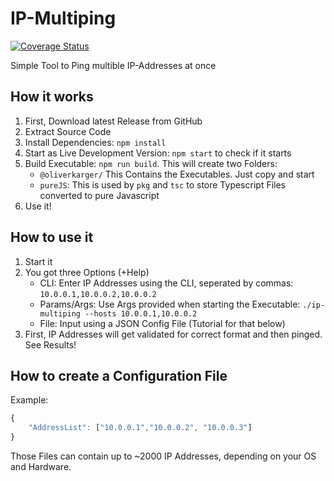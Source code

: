 # IP-Multiping
[![Coverage Status](https://coveralls.io/repos/github/OliverKarger/ip-multiping/badge.svg)](https://coveralls.io/github/OliverKarger/ip-multiping)

Simple Tool to Ping multible IP-Addresses at once

## How it works
1. First, Download latest Release from GitHub
2. Extract Source Code
3. Install Dependencies: `npm install`
4. Start as Live Development Version: `npm start` to check if it starts
5. Build Executable: `npm run build`. This will create two Folders:
	- `@oliverkarger/` This Contains the Executables. Just copy and start
	- `pureJS`: This is used by `pkg` and `tsc` to store Typescript Files converted to pure Javascript
6. Use it!


## How to use it
1. Start it
2. You got three Options (+Help)
	- CLI: Enter IP Addresses using the CLI, seperated by commas: `10.0.0.1,10.0.0.2,10.0.0.2`
	- Params/Args: Use Args provided when starting the Executable: `./ip-multiping --hosts 10.0.0.1,10.0.0.2`
	- File: Input using a JSON Config File (Tutorial for that below)
3. First, IP Addresses will get validated for correct format and then pinged. See Results!


## How to create a Configuration File
Example:
```javascript
{
	"AddressList": ["10.0.0.1","10.0.0.2", "10.0.0.3"]
}
```

Those Files can contain up to ~2000 IP Addresses, depending on your OS and Hardware. 
